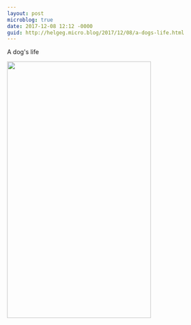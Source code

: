 ```yaml
---
layout: post
microblog: true
date: 2017-12-08 12:12 -0000
guid: http://helgeg.micro.blog/2017/12/08/a-dogs-life.html
---
```

A dog's life

<img src="http://helgeg.micro.blog/uploads/2017/a8fbc8a8fe.jpg" width="337" height="600" />
